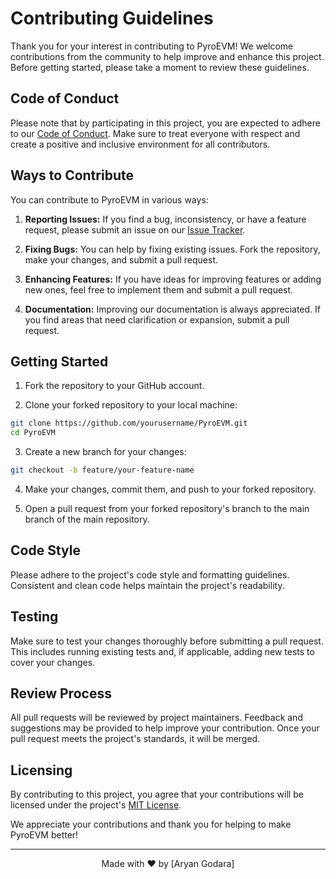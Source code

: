 # Contributing Guidelines

Thank you for your interest in contributing to PyroEVM! We welcome contributions from the community to help improve and enhance this project. Before getting started, please take a moment to review these guidelines.

## Code of Conduct

Please note that by participating in this project, you are expected to adhere to our [Code of Conduct](CODE_OF_CONDUCT.md). Make sure to treat everyone with respect and create a positive and inclusive environment for all contributors.

## Ways to Contribute

You can contribute to PyroEVM in various ways:

1. **Reporting Issues:** If you find a bug, inconsistency, or have a feature request, please submit an issue on our [Issue Tracker](https://github.com/yourusername/PyroEVM/issues).

2. **Fixing Bugs:** You can help by fixing existing issues. Fork the repository, make your changes, and submit a pull request.

3. **Enhancing Features:** If you have ideas for improving features or adding new ones, feel free to implement them and submit a pull request.

4. **Documentation:** Improving our documentation is always appreciated. If you find areas that need clarification or expansion, submit a pull request.

## Getting Started

1. Fork the repository to your GitHub account.

2. Clone your forked repository to your local machine:

```bash
git clone https://github.com/yourusername/PyroEVM.git
cd PyroEVM
```

3. Create a new branch for your changes:

```bash
git checkout -b feature/your-feature-name
```


4. Make your changes, commit them, and push to your forked repository.

5. Open a pull request from your forked repository's branch to the main branch of the main repository.

## Code Style

Please adhere to the project's code style and formatting guidelines. Consistent and clean code helps maintain the project's readability.

## Testing

Make sure to test your changes thoroughly before submitting a pull request. This includes running existing tests and, if applicable, adding new tests to cover your changes.

## Review Process

All pull requests will be reviewed by project maintainers. Feedback and suggestions may be provided to help improve your contribution. Once your pull request meets the project's standards, it will be merged.

## Licensing

By contributing to this project, you agree that your contributions will be licensed under the project's [MIT License](LICENSE).

We appreciate your contributions and thank you for helping to make PyroEVM better!

---

<p align="center">
Made with ❤️ by [Aryan Godara]
</p>
